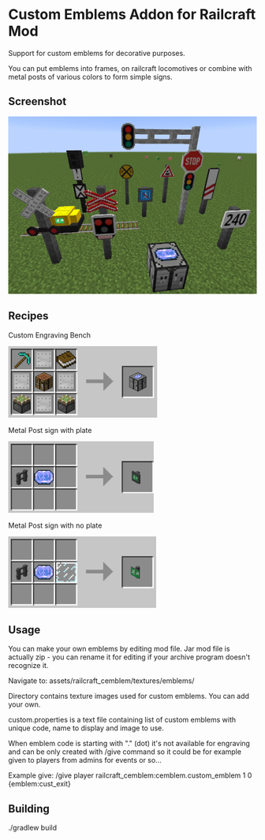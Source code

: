 Custom Emblems Addon for Railcraft Mod
======================================

Support for custom emblems for decorative purposes.

You can put emblems into frames, on railcraft locomotives or combine with metal posts of various colors to form simple signs.

Screenshot
----------

![Screenshot](images/example_screenshot.jpg?raw=true)

Recipes
-------

Custom Engraving Bench

![Custom Engraving Bench Recipe](images/custom_engraving_bench_recipe.png?raw=true)

Metal Post sign with plate

![Metal Post Plate Recipe](images/metal_post_plate_recipe.png?raw=true)

Metal Post sign with no plate

![Metal Post Sign Recipe](images/metal_post_sign_recipe.png?raw=true)

Usage
-----

You can make your own emblems by editing mod file. Jar mod file is actually zip - you can rename it for editing if your archive program doesn't recognize it.

Navigate to: assets/railcraft_cemblem/textures/emblems/

Directory contains texture images used for custom emblems. You can add your own.

custom.properties is a text file containing list of custom emblems with unique code, name to display and image to use.

When emblem code is starting with "." (dot) it's not available for engraving and can be only created with /give command so it could be for example given to players from admins for events or so... 

Example give: /give player railcraft_cemblem:cemblem.custom_emblem 1 0 {emblem:cust_exit}

Building
--------

./gradlew build

